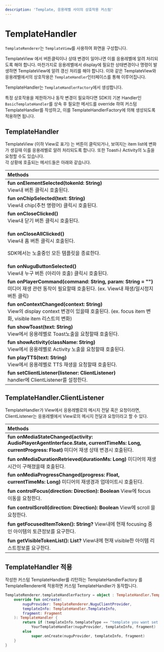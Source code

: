 ```yaml
---
description: 'Template, 응용레벨 사이의 상호작용 커스텀'
---
```


# TemplateHandler

`TemplateRenderer`는 `TemplateView`를 사용하여 화면을 구성합니다.

TemplateView 에서 버튼클릭이나 상태 변경이 일어나면 이를 응용레벨에 알려 처리되도록 해야 합니다. 마찬가지로 응용레벨에서 display에 필요한 상태변경이나 명령이 발생하면 TemplateView에 알려 갱신 처리를 해야 합니다. 이와 같은 TemplateView와 응용레벨에서의 상호작용은 `TemplateHandler`인터페이스를 통해 이루어집니다.

TemplateHandler는 `TemplateHandlerFactory`에서 생성합니다. 

특정 상호작용을 제한하거나 동작 변경이 필요하다면 SDK의 기본 Handler인 `BasicTemplateHandler`를 상속 후 필요한 메서드를 override 하여 커스텀 TemplateHandler를 작성하고, 이를 TemplateHandlerFactory에 의해 생성되도록 적용하면 됩니다.

## TemplateHandler

TemplateView \(이하 View로 표기\) 는 버튼이 클릭되거나, 보여지는 item list에 변화가 생길때 이를 응용레벨로 알려 처리되도록 합니다. 또한 Toast나 Activity의 노출을 요청할 수도 있습니다.  
각 상황에 호출되는 메서드들은 아래와 같습니다.

<table>
  <thead>
    <tr>
      <th style="text-align:left">Methods</th>
    </tr>
  </thead>
  <tbody>
    <tr>
      <td style="text-align:left"><b>fun onElementSelected(tokenId: String)</b>
        <br />View&#xB0B4; &#xBC84;&#xD2BC; &#xD074;&#xB9AD;&#xC2DC; &#xD638;&#xCD9C;&#xB41C;&#xB2E4;.</td>
    </tr>
    <tr>
      <td style="text-align:left"><b>fun onChipSelected(text: String)</b>
        <br />View&#xB0B4; chip(&#xCD94;&#xCC9C; &#xBA85;&#xB839;&#xC5B4;) &#xD074;&#xB9AD;&#xC2DC;
        &#xD638;&#xCD9C;&#xB41C;&#xB2E4;.</td>
    </tr>
    <tr>
      <td style="text-align:left"><b>fun onCloseClicked()</b>
        <br />View&#xB0B4; &#xB2EB;&#xAE30; &#xBC84;&#xD2BC; &#xD074;&#xB9AD;&#xC2DC;
        &#xD638;&#xCD9C;&#xB41C;&#xB2E4;.</td>
    </tr>
    <tr>
      <td style="text-align:left">
        <p><b>fun onCloseAllClicked()</b>
          <br />View&#xB0B4; &#xD648; &#xBC84;&#xD2BC; &#xD074;&#xB9AD;&#xC2DC; &#xD638;&#xCD9C;&#xB41C;&#xB2E4;.</p>
        <p>SDK&#xC5D0;&#xC11C;&#xB294; &#xB178;&#xCD9C;&#xC911;&#xC778; &#xBAA8;&#xB4E0;
          &#xD15C;&#xD50C;&#xB9BF;&#xC744; &#xC885;&#xB8CC;&#xD55C;&#xB2E4;.</p>
      </td>
    </tr>
    <tr>
      <td style="text-align:left"><b>fun onNuguButtonSelected()</b>
        <br />View&#xB0B4; &#xB204;&#xAD6C; &#xBC84;&#xD2BC; (&#xC544;&#xB9AC;&#xC544;
        &#xD638;&#xCD9C;) &#xD074;&#xB9AD;&#xC2DC; &#xD638;&#xCD9C;&#xB41C;&#xB2E4;.</td>
    </tr>
    <tr>
      <td style="text-align:left"><b>fun onPlayerCommand(command: String, param: String = &quot;&quot;)</b>
        <br
        />&#xBBF8;&#xB514;&#xC5B4; &#xC7AC;&#xC0DD; &#xAD00;&#xB828; &#xB3D9;&#xC791;&#xC774;
        &#xD544;&#xC694;&#xD560;&#xB54C; &#xD638;&#xCD9C;&#xB41C;&#xB2E4;. (ex.
        View&#xB0B4; &#xC7AC;&#xC0DD;/&#xC77C;&#xC2DC;&#xC815;&#xC9C0; &#xBC84;&#xD2BC;
        &#xD074;&#xB9AD;)</td>
    </tr>
    <tr>
      <td style="text-align:left"><b>fun onContextChanged(context: String)</b>
        <br />View&#xC758; display context &#xBCC0;&#xACBD;&#xC774; &#xC788;&#xC744;&#xB54C;
        &#xD638;&#xCD9C;&#xB41C;&#xB2E4;. (ex. focus item &#xBCC0;&#xD654;, visible
        item &#xB9AC;&#xC2A4;&#xD2B8;&#xC758; &#xBCC0;&#xD654;)</td>
    </tr>
    <tr>
      <td style="text-align:left"><b>fun showToast(text: String)</b>
        <br />View&#xC5D0;&#xC11C; &#xC751;&#xC6A9;&#xB808;&#xBCA8;&#xB85C; Toast&#xB178;&#xCD9C;&#xC744;
        &#xC694;&#xCCAD;&#xD560;&#xB54C; &#xD638;&#xCD9C;&#xB41C;&#xB2E4;.</td>
    </tr>
    <tr>
      <td style="text-align:left"><b>fun showActivity(className: String)</b>
        <br />View&#xC5D0;&#xC11C; &#xC751;&#xC6A9;&#xB808;&#xBCA8;&#xB85C; Activity
        &#xB178;&#xCD9C;&#xC744; &#xC694;&#xCCAD;&#xD560;&#xB54C; &#xD638;&#xCD9C;&#xB41C;&#xB2E4;.</td>
    </tr>
    <tr>
      <td style="text-align:left"><b>fun playTTS(text: String)</b>
        <br />View&#xC5D0;&#xC11C; &#xC751;&#xC6A9;&#xB808;&#xBCA8;&#xB85C; TTS &#xC7AC;&#xC0DD;&#xC744;
        &#xC694;&#xCCAD;&#xD560;&#xB54C; &#xD638;&#xCD9C;&#xB41C;&#xB2E4;.</td>
    </tr>
    <tr>
      <td style="text-align:left"><b>fun setClientListener(listener: ClientListener)</b>
        <br />handler&#xC5D0; ClientListener&#xB97C; &#xC124;&#xC815;&#xD55C;&#xB2E4;.</td>
    </tr>
  </tbody>
</table>

## TemplateHandler.ClientListener

TemplateHandler가 View에서 응용레벨로의 메시지 전달 혹은 요청이라면, ClientListener는 응용레벨에서 View로의 메시지 전달과 요청이라고 할 수 있다.

| Methods |
| :--- |
| **fun onMediaStateChanged\(activity: AudioPlayerAgentInterface.State, currentTimeMs: Long, currentProgress: Float\)** 미디어 재생 상태 변경시 호출된다. |
| **fun onMediaDurationRetrieved\(durationMs: Long\)** 미디어의 재생시간이 구해졌을때 호출된다. |
| **fun onMediaProgressChanged\(progress: Float, currentTimeMs: Long\)** 미디어의 재생경과 업데이트시 호출된다. |
| **fun controlFocus\(direction: Direction\): Boolean** View에 focus 이동을 요청한다. |
| **fun controlScroll\(direction: Direction\): Boolean** View에 scroll 을 요청한다. |
| **fun getFocusedItemToken\(\): String?** View내에 현재 focusing 중인 아이템의 토큰정보를 요구한다. |
| **fun getVisibleTokenList\(\): List?** View내에 현재 visible한 아이템 리스트정보를 요구한다. |

## TemplateHandler 적용

작성한 커스텀 TemplateHandler를 리턴하는 TemplateHandlerFactory 를 TemplateRenderer에 적용하면 커스텀 TemplateHandler가 동작합니다.

```kotlin
TemplateRenderer.templateHandlerFactory = object : TemplateHandler.TemplateHandlerFactory() {
    override fun onCreate(
        nuguProvider: TemplateRenderer.NuguClientProvider,
        templateInfo: TemplateHandler.TemplateInfo,
        fragment: Fragment
    ): TemplateHandler {
        return if (templateInfo.templateType == "template you want set your own handler")
            YourTemplateHandler(nuguProvider, templateInfo, fragment)
        else
            super.onCreate(nuguProvider, templateInfo, fragment)
    }
}
```

